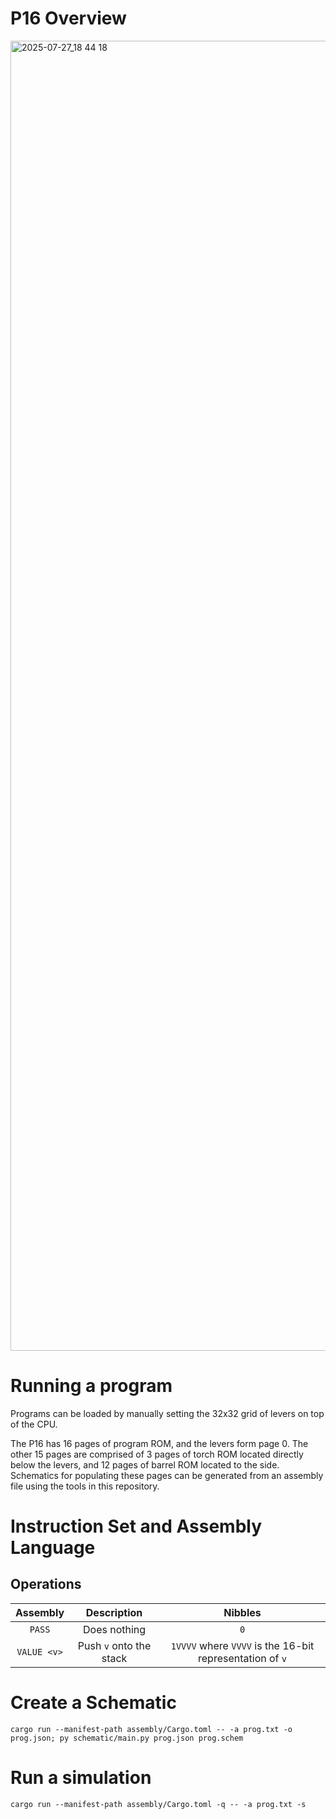 # P16 Overview

<img width="3011" height="2096" alt="2025-07-27_18 44 18" src="https://github.com/user-attachments/assets/af91c305-50c6-475f-ae44-ff7390219cea" />

# Running a program

Programs can be loaded by manually setting the 32x32 grid of levers on top of the CPU.

The P16 has 16 pages of program ROM, and the levers form page 0. The other 15 pages are comprised of 3 pages of torch ROM located directly below the levers, and 12 pages of barrel ROM located to the side. Schematics for populating these pages can be generated from an assembly file using the tools in this repository.

# Instruction Set and Assembly Language

## Operations



|  Assembly   |       Description       |                         Nibbles                          |
| :---------: | :---------------------: | :------------------------------------------------------: |
|   `PASS`    |      Does nothing       |                           `0`                            |
| `VALUE <v>` | Push `v` onto the stack | `1VVVV` where `VVVV` is the 16-bit representation of `v` |




# Create a Schematic

`cargo run --manifest-path assembly/Cargo.toml -- -a prog.txt -o prog.json; py schematic/main.py prog.json prog.schem`

# Run a simulation

`cargo run --manifest-path assembly/Cargo.toml -q -- -a prog.txt -s`

